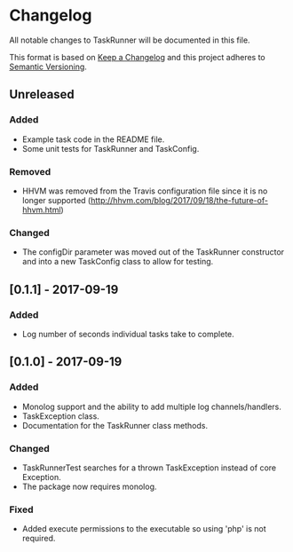 # Changelog
All notable changes to TaskRunner will be documented in this file.

This format is based on [Keep a Changelog](http://keepachangelog.com/en/1.0.0/)
and this project adheres to [Semantic Versioning](http://semver.org/spec/v2.0.0.html).

## Unreleased
### Added
- Example task code in the README file.
- Some unit tests for TaskRunner and TaskConfig.

### Removed
- HHVM was removed from the Travis configuration file since it is no longer supported (http://hhvm.com/blog/2017/09/18/the-future-of-hhvm.html)

### Changed
- The configDir parameter was moved out of the TaskRunner constructor and into a new TaskConfig class to allow for testing.

## [0.1.1] - 2017-09-19
### Added
- Log number of seconds individual tasks take to complete.

## [0.1.0] - 2017-09-19
### Added
- Monolog support and the ability to add multiple log channels/handlers.
- TaskException class.
- Documentation for the TaskRunner class methods.

### Changed
- TaskRunnerTest searches for a thrown TaskException instead of core Exception.
- The package now requires monolog.

### Fixed
- Added execute permissions to the executable so using 'php' is not required.